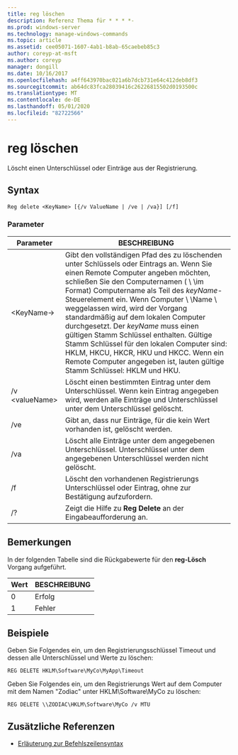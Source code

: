 ```yaml
---
title: reg löschen
description: Referenz Thema für * * * *-
ms.prod: windows-server
ms.technology: manage-windows-commands
ms.topic: article
ms.assetid: cee05071-1607-4ab1-b8ab-65caebeb85c3
author: coreyp-at-msft
ms.author: coreyp
manager: dongill
ms.date: 10/16/2017
ms.openlocfilehash: a4ff643970bac021a6b7dcb731e64c412deb8df3
ms.sourcegitcommit: ab64dc83fca28039416c26226815502d0193500c
ms.translationtype: MT
ms.contentlocale: de-DE
ms.lasthandoff: 05/01/2020
ms.locfileid: "82722566"
---
```

# <a name="reg-delete"></a>reg löschen



Löscht einen Unterschlüssel oder Einträge aus der Registrierung.



## <a name="syntax"></a>Syntax

```
Reg delete <KeyName> [{/v ValueName | /ve | /va}] [/f]
```

### <a name="parameters"></a>Parameter

|Parameter|BESCHREIBUNG|
|---------|-----------|
|\<KeyName->|Gibt den vollständigen Pfad des zu löschenden unter Schlüssels oder Eintrags an. Wenn Sie einen Remote Computer angeben möchten, schließen Sie den Computernamen ( \\ \\im Format\) Computername als Teil des *keyName*-Steuerelement ein. Wenn Computer \\ \\Name \ weggelassen wird, wird der Vorgang standardmäßig auf dem lokalen Computer durchgesetzt. Der *keyName* muss einen gültigen Stamm Schlüssel enthalten. Gültige Stamm Schlüssel für den lokalen Computer sind: HKLM, HKCU, HKCR, HKU und HKCC. Wenn ein Remote Computer angegeben ist, lauten gültige Stamm Schlüssel: HKLM und HKU.|
|/v \<valueName>|Löscht einen bestimmten Eintrag unter dem Unterschlüssel. Wenn kein Eintrag angegeben wird, werden alle Einträge und Unterschlüssel unter dem Unterschlüssel gelöscht.|
|/ve|Gibt an, dass nur Einträge, für die kein Wert vorhanden ist, gelöscht werden.|
|/va|Löscht alle Einträge unter dem angegebenen Unterschlüssel. Unterschlüssel unter dem angegebenen Unterschlüssel werden nicht gelöscht.|
|/f|Löscht den vorhandenen Registrierungs Unterschlüssel oder Eintrag, ohne zur Bestätigung aufzufordern.|
|/?|Zeigt die Hilfe zu **Reg Delete** an der Eingabeaufforderung an.|

## <a name="remarks"></a>Bemerkungen

In der folgenden Tabelle sind die Rückgabewerte für den **reg-Lösch** Vorgang aufgeführt.

|Wert|BESCHREIBUNG|
|-----|-----------|
|0|Erfolg|
|1|Fehler|

## <a name="examples"></a>Beispiele

Geben Sie Folgendes ein, um den Registrierungsschlüssel Timeout und dessen alle Unterschlüssel und Werte zu löschen:
```
REG DELETE HKLM\Software\MyCo\MyApp\Timeout
```
Geben Sie Folgendes ein, um den Registrierungs Wert auf dem Computer mit dem Namen "Zodiac" unter HKLM\Software\MyCo zu löschen:
```
REG DELETE \\ZODIAC\HKLM\Software\MyCo /v MTU
```

## <a name="additional-references"></a>Zusätzliche Referenzen

- [Erläuterung zur Befehlszeilensyntax](command-line-syntax-key.md)